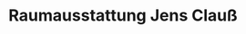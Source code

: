 ---
title: "Raumausstattung Jens Clauß"
url: /harztor/raumausstattung-jens-clauss/
shop: Allgemein
---